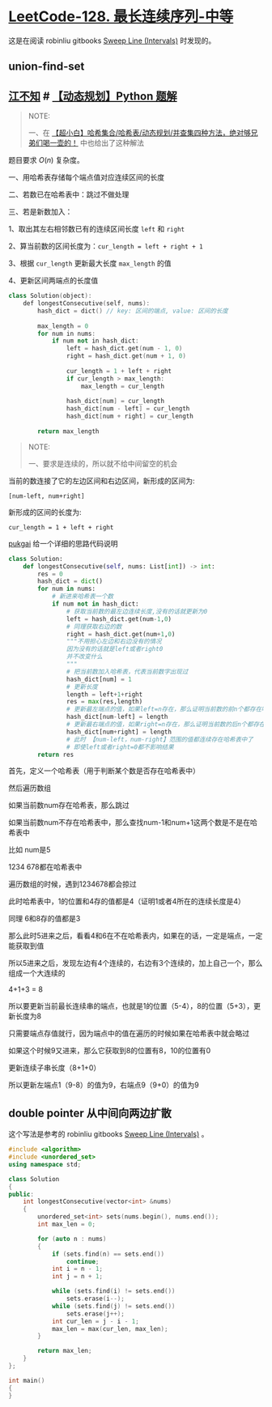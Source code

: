 # [LeetCode-128. 最长连续序列-中等](https://leetcode.cn/problems/longest-consecutive-sequence/)



这是在阅读 robinliu gitbooks [Sweep Line (Intervals)](https://robinliu.gitbooks.io/leetcode/content/Sweep_Line.html) 时发现的。

## union-find-set





## [江不知](https://leetcode.cn/u/jalan/) # [【动态规划】Python 题解](https://leetcode.cn/problems/longest-consecutive-sequence/solution/dong-tai-gui-hua-python-ti-jie-by-jalan/)

> NOTE:
>
> 一、在 [【超小白】哈希集合/哈希表/动态规划/并查集四种方法，绝对够兄弟们喝一壶的！](https://leetcode.cn/problems/longest-consecutive-sequence/solution/xiao-bai-lang-ha-xi-ji-he-ha-xi-biao-don-j5a2/) 中也给出了这种解法

题目要求 $O(n)$ 复杂度。

一、用哈希表存储每个端点值对应连续区间的长度

二、若数已在哈希表中：跳过不做处理

三、若是新数加入：

1、取出其左右相邻数已有的连续区间长度 `left` 和 `right`

2、算当前数的区间长度为：`cur_length = left + right + 1`

3、根据 `cur_length` 更新最大长度 `max_length` 的值

4、更新区间两端点的长度值



```c++
class Solution(object):
    def longestConsecutive(self, nums):
        hash_dict = dict() // key: 区间的端点, value: 区间的长度
        
        max_length = 0
        for num in nums:
            if num not in hash_dict:
                left = hash_dict.get(num - 1, 0)
                right = hash_dict.get(num + 1, 0)
                
                cur_length = 1 + left + right
                if cur_length > max_length:
                    max_length = cur_length
                
                hash_dict[num] = cur_length
                hash_dict[num - left] = cur_length
                hash_dict[num + right] = cur_length
                
        return max_length

```

> NOTE:
>
> 一、要求是连续的，所以就不给中间留空的机会

当前的数连接了它的左边区间和右边区间，新形成的区间为:

```
[num-left, num+right]
```

新形成的区间的长度为:

 ```
cur_length = 1 + left + right
 ```



[pukgai](https://leetcode.cn/u/pukgai/) 给一个详细的思路代码说明

```python
class Solution:
    def longestConsecutive(self, nums: List[int]) -> int:
        res = 0
        hash_dict = dict()
        for num in nums:
            # 新进来哈希表一个数
            if num not in hash_dict:
                # 获取当前数的最左边连续长度,没有的话就更新为0
                left = hash_dict.get(num-1,0)
                # 同理获取右边的数
                right = hash_dict.get(num+1,0)
                """不用担心左边和右边没有的情况
                因为没有的话就是left或者right0
                并不改变什么
                """
                # 把当前数加入哈希表，代表当前数字出现过
                hash_dict[num] = 1
                # 更新长度
                length = left+1+right
                res = max(res,length)
                # 更新最左端点的值，如果left=n存在，那么证明当前数的前n个都存在哈希表中
                hash_dict[num-left] = length
                # 更新最右端点的值，如果right=n存在，那么证明当前数的后n个都存在哈希表中
                hash_dict[num+right] = length
                # 此时 【num-left，num-right】范围的值都连续存在哈希表中了
                # 即使left或者right=0都不影响结果
        return res
```

首先，定义一个哈希表（用于判断某个数是否存在哈希表中）

然后遍历数组

如果当前数num存在哈希表，那么跳过

如果当前数num不存在哈希表中，那么查找num-1和num+1这两个数是不是在哈希表中

比如 num是5

1234 678都在哈希表中

遍历数组的时候，遇到1234678都会掠过

此时哈希表中，1的位置和4存的值都是4（证明1或者4所在的连续长度是4）

同理 6和8存的值都是3

那么此时5进来之后，看看4和6在不在哈希表内，如果在的话，一定是端点，一定能获取到值

所以5进来之后，发现左边有4个连续的，右边有3个连续的，加上自己一个，那么组成一个大连续的

4+1+3 = 8

所以要更新当前最长连续串的端点，也就是1的位置（5-4），8的位置（5+3），更新长度为8

只需要端点存值就行，因为端点中的值在遍历的时候如果在哈希表中就会略过

如果这个时候9又进来，那么它获取到8的位置有8，10的位置有0

更新连续子串长度（8+1+0）

所以更新左端点1（9-8）的值为9，右端点9（9+0）的值为9







## double pointer 从中间向两边扩散

这个写法是参考的  robinliu gitbooks [Sweep Line (Intervals)](https://robinliu.gitbooks.io/leetcode/content/Sweep_Line.html) 。

```c++
#include <algorithm>
#include <unordered_set>
using namespace std;

class Solution
{
public:
    int longestConsecutive(vector<int> &nums)
    {
        unordered_set<int> sets(nums.begin(), nums.end());
        int max_len = 0;

        for (auto n : nums)
        {
            if (sets.find(n) == sets.end())
                continue;
            int i = n - 1;
            int j = n + 1;

            while (sets.find(i) != sets.end())
                sets.erase(i--);
            while (sets.find(j) != sets.end())
                sets.erase(j++);
            int cur_len = j - i - 1;
            max_len = max(cur_len, max_len);
        }

        return max_len;
    }
};

int main()
{
}
```


